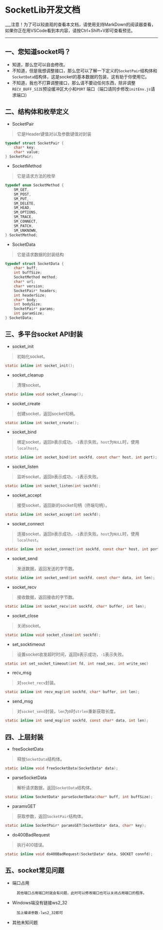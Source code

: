 # SocketLib开发文档

___注意！为了可以较直观的查看本文档，请使用支持MarkDown的阅读器查看，如果你正在用VSCode看到本内容，请按Ctrl+Shift+V即可查看预览。
___

## 一、您知道socket吗？

- 知道，那么您可以自由修改。
- 不知道，但是我想调整接口，那么您可以了解一下定义的`SocketPair`结构体和`SocketData`结构体，这是socket的基本数据的包装，这有助于你使用它。
- 不知道，我也不打算调整接口，那么请不要动任何东西，除非调整`RECV_BUFF_SIZE`预设缓冲区大小和`PORT`
  端口（端口请同步修改`initEnv.js`请求端口）

## 二、结构体和枚举定义

- SocketPair

> 它是Header键值对以及参数键值对封装

```c
typedef struct SocketPair {
    char* key;
    char* value;
} SocketPair;
```

- SocketMethod

> 它是请求方法的枚举

```c
typedef enum SocketMethod {
    SM_GET,
    SM_POST,
    SM_PUT,
    SM_DELETE,
    SM_HEAD,
    SM_OPTIONS,
    SM_TRACE,
    SM_CONNECT,
    SM_PATCH,
    SM_UNKNOWN,
} SocketMethod;
```

- SocketData

> 它是请求数据的封装结构

```c
typedef struct SocketData {
    char* buff;
    int buffSize;
    SocketMethod method;
    char* url;
    char* version;
    SocketPair* headers;
    int headerSize;
    char* body;
    int bodySize;
    SocketPair* params;
    int paramSize;
} SocketData;
```

## 三、多平台socket API封装

- socket_init

> 初始化socket。

```c
static inline int socket_init();
```

- socket_cleanup

> 清理socket。

```c
static inline void socket_cleanup();
```

- socket_create

> 创建socket，返回socket句柄。

```c
static inline int socket_create();
```

- socket_bind

> 绑定socket，返回`0`表示成功，`-1`表示失败。`host`为`NULL`时，使用`localhost`。

```c
static inline int socket_bind(int sockfd, const char* host, int port);
```

- socket_listen

> 监听socket，返回`0`表示成功，`-1`表示失败。

```c
static inline int socket_listen(int sockfd);
```

- socket_accept

> 接受socket，返回新的socket句柄（终端句柄）。

```c
static inline int socket_accept(int sockfd);
```

- socket_connect

> 连接socket，返回`0`表示成功，`-1`表示失败。`host`为`NULL`时，使用`localhost`。

```c
static inline int socket_connect(int sockfd, const char* host, int port);
```

- socket_send

> 发送数据，返回发送的字节数。

```c
static inline int socket_send(int sockfd, const char* data, int len);
```

- socket_recv

> 接收数据，返回接收的字节数。

```c
static inline int socket_recv(int sockfd, char* buffer, int len);
```

- socket_close

> 关闭socket。

```c
static inline void socket_close(int sockfd);
```

- set_socktimeout

> 设置socket收发超时时间，返回`0`表示成功，`-1`表示失败。

```c
static int set_socket_timeout(int fd, int read_sec, int write_sec)
```

- recv_msg

> 对`socket_recv`封装。

```c
static inline int recv_msg(int sockfd, char* buffer, int len);
```

- send_msg

> 对`socket_send`封装，`len`为`0`时`strlen`重新获取长度。

```c
static inline int send_msg(int sockfd, const char* data, int len);
```

## 四、上层封装

- freeSocketData

> 释放`SocketData`结构体。

```c
static inline void freeSocketData(SocketData* data);
```

- parseSocketData

> 解析请求数据，返回`SocketData`结构体。

```c
static inline SocketData* parseSocketData(char* buff, int buffSize);
```

- paramsGET

> 获取参数，返回`SocketPair`结构体。

```c
static inline SocketPair* paramsGET(SocketData* data, char* key);
```

- do400BadRequest

> 执行400错误。

```c
static inline void do400BadRequest(SocketData* data, SOCKET connfd);
```

## 五、socket常见问题

- 端口占用

        其他端口占用端口时就会有问题，此时可以修改端口也可以关闭占用端口的程序。

- Windows端没有链接ws2_32

        加上编译参数-lws2_32即可

- 其他未知问题